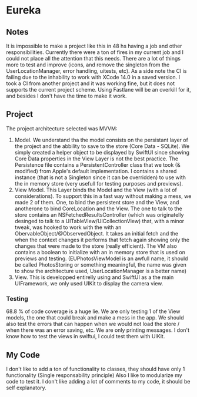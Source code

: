 #  Eureka

## Notes

It is impossible to make a project like this in 48 hs having a job and other responsibilities. Currently there were a ton of fires in my current job and I could not place all the attention that this needs. There are a lot of things more to test and improve (icons, and remove the singleton from the UserLocationManager, error handling, uitests, etc). As a side note the CI is failing due to the inhability to work with XCode 14.0 in a saved version. I took a CI from another project and it was working fine, but it does not supports the current project scheme. Using Fastlane will be an overkill for it, and besides I don't have the time to make it work.

## Project

The project architecture selected was MVVM:

1. Model. We understand tha the model consists on the persistant layer of the project and the abbility to save to the store (Core Data - SQLite). We simply created a helper object to be displayed by SwiftUI since showing Core Data properties in the View Layer is not the best practice. The Persistence file contains a PersistentController class that we took (& modified) from Apple's default implementation. I contains a shared instance (that is not a Singleton since it can be overridden) to use with the in memory store (very usefull for testing purposes and previews).
2.  View Model. This Layer binds the Model and the View (with a lot of considerations). To support this in a fast way without making a mess, we made 2 of them.  One, to bind the persistent store and the View, and anotherone to bind CoreLocation and the View. The one to talk to the store contains an NSFetchedResultsController (which was originatelly desinged to talk to a UITableView/UICollectionView) that, with a minor tweak, was hooked to work with the with an ObervableObject/@ObservedObject. It takes an initial fetch and the when the context changes it performs that fetch again showing only the changes that were made to the store (really efficient). The VM also contains a boolean to initialize with an in memory store that is used on previews and testing. (EUPhotosViewModel is an awfull name, it should be called PhotosStoring or something meaningful, the name was given to show the architecture used, UserLocationManager is a better name) 
3. View. This is developped entirelly using and SwiftUI as a the main UIFramework, we only used UIKit to display the camera view.

### Testing
68.8 % of code coverage is a huge lie. We are only testing 1 of the View models, the one that could break and make a mess in the app. We should also test the errors that can happen when we would not load the store / when there was an error saving, etc. We are only printing messages. I don't know how to test the views in swiftui, I could test them with UIKit.
 
 ## My Code
 I don't like to add a ton of functionality to classes, they should have only 1 functionality (Single responsability principle)
 Also I like to modularize my code to test it. I don't like adding a lot of comments to my code, it should be self explanatory.
 






